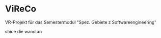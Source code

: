 # ViReCo
VR-Projekt für das Semestermodul "Spez. Gebiete z Softwareengineering"

shice die wand an

